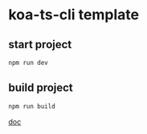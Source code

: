 # koa-ts-cli template

## start project

```bash
npm run dev
```

## build project

```bash
npm run build
```

[doc](https://www.npmjs.com/package/koa-ts-core)
